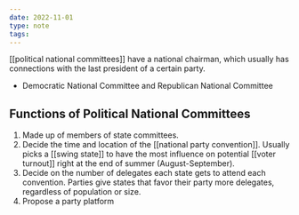 ```yaml
---
date: 2022-11-01
type: note
tags: 
---
```


[[political national committees]] have a national chairman, which usually has connections with the last president of a certain party.
- Democratic National Committee and Republican National Committee

## Functions of Political National Committees
1. Made up of members of state committees.
2. Decide the time and location of the [[national party convention]]. Usually picks a [[swing state]] to have the most influence on potential [[voter turnout]] right at the end of summer (August-September).
3. Decide on the number of delegates each state gets to attend each convention. Parties give states that favor their party more delegates, regardless of population or size.
4. Propose a party platform

